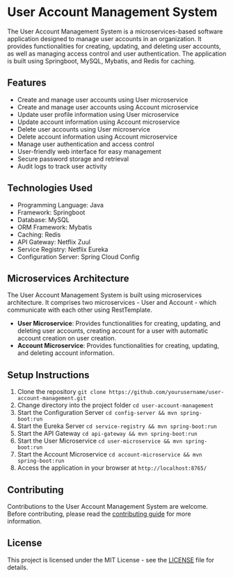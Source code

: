 # User Account Management System

The User Account Management System is a microservices-based software application designed to manage user accounts in an organization. It provides functionalities for creating, updating, and deleting user accounts, as well as managing access control and user authentication. The application is built using Springboot, MySQL, Mybatis, and Redis for caching.

## Features

- Create and manage user accounts using User microservice
- Create and manage user accounts using Account microservice
- Update user profile information using User microservice
- Update account information using Account microservice
- Delete user accounts using User microservice
- Delete account information using Account microservice
- Manage user authentication and access control
- User-friendly web interface for easy management
- Secure password storage and retrieval
- Audit logs to track user activity

## Technologies Used

- Programming Language: Java
- Framework: Springboot
- Database: MySQL
- ORM Framework: Mybatis
- Caching: Redis
- API Gateway: Netflix Zuul
- Service Registry: Netflix Eureka
- Configuration Server: Spring Cloud Config

## Microservices Architecture

The User Account Management System is built using microservices architecture. It comprises two microservices - User and Account - which communicate with each other using RestTemplate.

- **User Microservice**: Provides functionalities for creating, updating, and deleting user accounts, creating account for a user with automatic account creation on user creation.
- **Account Microservice**: Provides functionalities for creating, updating, and deleting account information.

## Setup Instructions

1. Clone the repository `git clone https://github.com/yourusername/user-account-management.git`
2. Change directory into the project folder `cd user-account-management`
3. Start the Configuration Server `cd config-server && mvn spring-boot:run`
4. Start the Eureka Server `cd service-registry && mvn spring-boot:run`
5. Start the API Gateway `cd api-gateway && mvn spring-boot:run`
6. Start the User Microservice `cd user-microservice && mvn spring-boot:run`
7. Start the Account Microservice `cd account-microservice && mvn spring-boot:run`
8. Access the application in your browser at `http://localhost:8765/`

## Contributing

Contributions to the User Account Management System are welcome. Before contributing, please read the [contributing guide](CONTRIBUTING.md) for more information.

## License

This project is licensed under the MIT License - see the [LICENSE](LICENSE) file for details.
